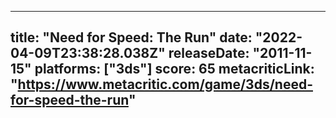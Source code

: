 
---
title: "Need for Speed: The Run"
date: "2022-04-09T23:38:28.038Z"
releaseDate: "2011-11-15"
platforms: ["3ds"]
score: 65
metacriticLink: "https://www.metacritic.com/game/3ds/need-for-speed-the-run"
---
